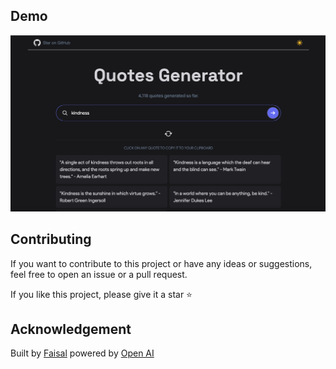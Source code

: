 ## Demo

![Quotes generator](demo.png)

## Contributing

If you want to contribute to this project or have any ideas or suggestions, feel free to open an issue or a pull request.

If you like this project, please give it a star ⭐️

## Acknowledgement

Built by [Faisal](https://twitter.com/faisalamin001) powered by [Open AI](https://openai.com/)
